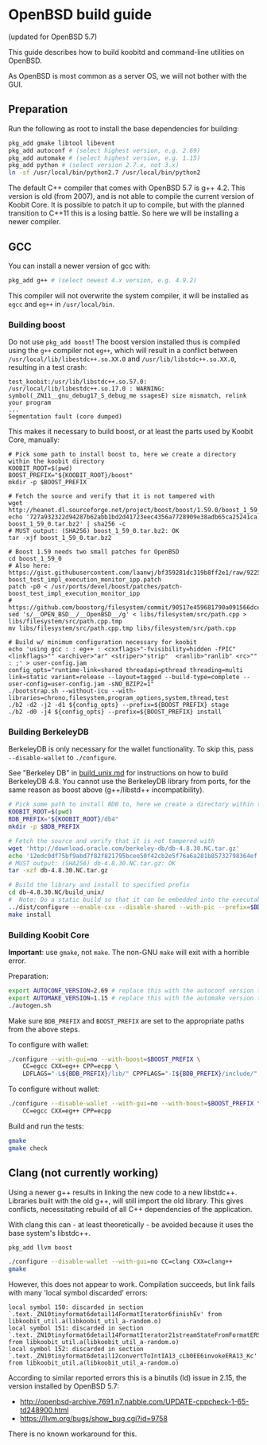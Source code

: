OpenBSD build guide
======================
(updated for OpenBSD 5.7)

This guide describes how to build koobitd and command-line utilities on OpenBSD.

As OpenBSD is most common as a server OS, we will not bother with the GUI.

Preparation
-------------

Run the following as root to install the base dependencies for building:

```bash
pkg_add gmake libtool libevent
pkg_add autoconf # (select highest version, e.g. 2.69)
pkg_add automake # (select highest version, e.g. 1.15)
pkg_add python # (select version 2.7.x, not 3.x)
ln -sf /usr/local/bin/python2.7 /usr/local/bin/python2
```

The default C++ compiler that comes with OpenBSD 5.7 is g++ 4.2. This version is old (from 2007), and is not able to compile the current version of Koobit Core. It is possible to patch it up to compile, but with the planned transition to C++11 this is a losing battle. So here we will be installing a newer compiler.

GCC
-------

You can install a newer version of gcc with:

```bash
pkg_add g++ # (select newest 4.x version, e.g. 4.9.2)
```

This compiler will not overwrite the system compiler, it will be installed as `egcc` and `eg++` in `/usr/local/bin`.

### Building boost

Do not use `pkg_add boost`! The boost version installed thus is compiled using the `g++` compiler not `eg++`, which will result in a conflict between `/usr/local/lib/libestdc++.so.XX.0` and `/usr/lib/libstdc++.so.XX.0`, resulting in a test crash:

    test_koobit:/usr/lib/libstdc++.so.57.0: /usr/local/lib/libestdc++.so.17.0 : WARNING: symbol(_ZN11__gnu_debug17_S_debug_me ssagesE) size mismatch, relink your program
    ...
    Segmentation fault (core dumped)

This makes it necessary to build boost, or at least the parts used by Koobit Core, manually:

```
# Pick some path to install boost to, here we create a directory within the koobit directory
KOOBIT_ROOT=$(pwd)
BOOST_PREFIX="${KOOBIT_ROOT}/boost"
mkdir -p $BOOST_PREFIX

# Fetch the source and verify that it is not tampered with
wget http://heanet.dl.sourceforge.net/project/boost/boost/1.59.0/boost_1_59_0.tar.bz2
echo '727a932322d94287b62abb1bd2d41723eec4356a7728909e38adb65ca25241ca  boost_1_59_0.tar.bz2' | sha256 -c
# MUST output: (SHA256) boost_1_59_0.tar.bz2: OK
tar -xjf boost_1_59_0.tar.bz2

# Boost 1.59 needs two small patches for OpenBSD
cd boost_1_59_0
# Also here: https://gist.githubusercontent.com/laanwj/bf359281dc319b8ff2e1/raw/92250de8404b97bb99d72ab898f4a8cb35ae1ea3/patch-boost_test_impl_execution_monitor_ipp.patch
patch -p0 < /usr/ports/devel/boost/patches/patch-boost_test_impl_execution_monitor_ipp
# https://github.com/boostorg/filesystem/commit/90517e459681790a091566dce27ca3acabf9a70c
sed 's/__OPEN_BSD__/__OpenBSD__/g' < libs/filesystem/src/path.cpp > libs/filesystem/src/path.cpp.tmp
mv libs/filesystem/src/path.cpp.tmp libs/filesystem/src/path.cpp

# Build w/ minimum configuration necessary for koobit
echo 'using gcc : : eg++ : <cxxflags>"-fvisibility=hidden -fPIC" <linkflags>"" <archiver>"ar" <striper>"strip"  <ranlib>"ranlib" <rc>"" : ;' > user-config.jam
config_opts="runtime-link=shared threadapi=pthread threading=multi link=static variant=release --layout=tagged --build-type=complete --user-config=user-config.jam -sNO_BZIP2=1"
./bootstrap.sh --without-icu --with-libraries=chrono,filesystem,program_options,system,thread,test
./b2 -d2 -j2 -d1 ${config_opts} --prefix=${BOOST_PREFIX} stage
./b2 -d0 -j4 ${config_opts} --prefix=${BOOST_PREFIX} install
```

### Building BerkeleyDB

BerkeleyDB is only necessary for the wallet functionality. To skip this, pass `--disable-wallet` to `./configure`.

See "Berkeley DB" in [build_unix.md](build_unix.md) for instructions on how to build BerkeleyDB 4.8.
You cannot use the BerkeleyDB library from ports, for the same reason as boost above (g++/libstd++ incompatibility).

```bash
# Pick some path to install BDB to, here we create a directory within the koobit directory
KOOBIT_ROOT=$(pwd)
BDB_PREFIX="${KOOBIT_ROOT}/db4"
mkdir -p $BDB_PREFIX

# Fetch the source and verify that it is not tampered with
wget 'http://download.oracle.com/berkeley-db/db-4.8.30.NC.tar.gz'
echo '12edc0df75bf9abd7f82f821795bcee50f42cb2e5f76a6a281b85732798364ef  db-4.8.30.NC.tar.gz' | sha256 -c
# MUST output: (SHA256) db-4.8.30.NC.tar.gz: OK
tar -xzf db-4.8.30.NC.tar.gz

# Build the library and install to specified prefix
cd db-4.8.30.NC/build_unix/
#  Note: Do a static build so that it can be embedded into the executable, instead of having to find a .so at runtime
../dist/configure --enable-cxx --disable-shared --with-pic --prefix=$BDB_PREFIX CC=egcc CXX=eg++ CPP=ecpp
make install
```

### Building Koobit Core

**Important**: use `gmake`, not `make`. The non-GNU `make` will exit with a horrible error.

Preparation:
```bash
export AUTOCONF_VERSION=2.69 # replace this with the autoconf version that you installed
export AUTOMAKE_VERSION=1.15 # replace this with the automake version that you installed
./autogen.sh
```
Make sure `BDB_PREFIX` and `BOOST_PREFIX` are set to the appropriate paths from the above steps.

To configure with wallet:
```bash
./configure --with-gui=no --with-boost=$BOOST_PREFIX \
    CC=egcc CXX=eg++ CPP=ecpp \
    LDFLAGS="-L${BDB_PREFIX}/lib/" CPPFLAGS="-I${BDB_PREFIX}/include/"
```

To configure without wallet:
```bash
./configure --disable-wallet --with-gui=no --with-boost=$BOOST_PREFIX \
    CC=egcc CXX=eg++ CPP=ecpp
```

Build and run the tests:
```bash
gmake
gmake check
```

Clang (not currently working)
------------------------------

Using a newer g++ results in linking the new code to a new libstdc++.
Libraries built with the old g++, will still import the old library.
This gives conflicts, necessitating rebuild of all C++ dependencies of the application.

With clang this can - at least theoretically - be avoided because it uses the
base system's libstdc++.

```bash
pkg_add llvm boost
```

```bash
./configure --disable-wallet --with-gui=no CC=clang CXX=clang++
gmake
```

However, this does not appear to work. Compilation succeeds, but link fails
with many 'local symbol discarded' errors:

    local symbol 150: discarded in section `.text._ZN10tinyformat6detail14FormatIterator6finishEv' from libkoobit_util.a(libkoobit_util_a-random.o)
    local symbol 151: discarded in section `.text._ZN10tinyformat6detail14FormatIterator21streamStateFromFormatERSoRjPKcii' from libkoobit_util.a(libkoobit_util_a-random.o)
    local symbol 152: discarded in section `.text._ZN10tinyformat6detail12convertToIntIA13_cLb0EE6invokeERA13_Kc' from libkoobit_util.a(libkoobit_util_a-random.o)

According to similar reported errors this is a binutils (ld) issue in 2.15, the
version installed by OpenBSD 5.7:

- http://openbsd-archive.7691.n7.nabble.com/UPDATE-cppcheck-1-65-td248900.html
- https://llvm.org/bugs/show_bug.cgi?id=9758

There is no known workaround for this.
